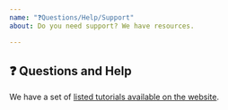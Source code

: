```yaml
---
name: "❓Questions/Help/Support"
about: Do you need support? We have resources.

---
```


## ❓ Questions and Help
We have a set of [listed tutorials available on the website](https://immunarch.com/articles/).

